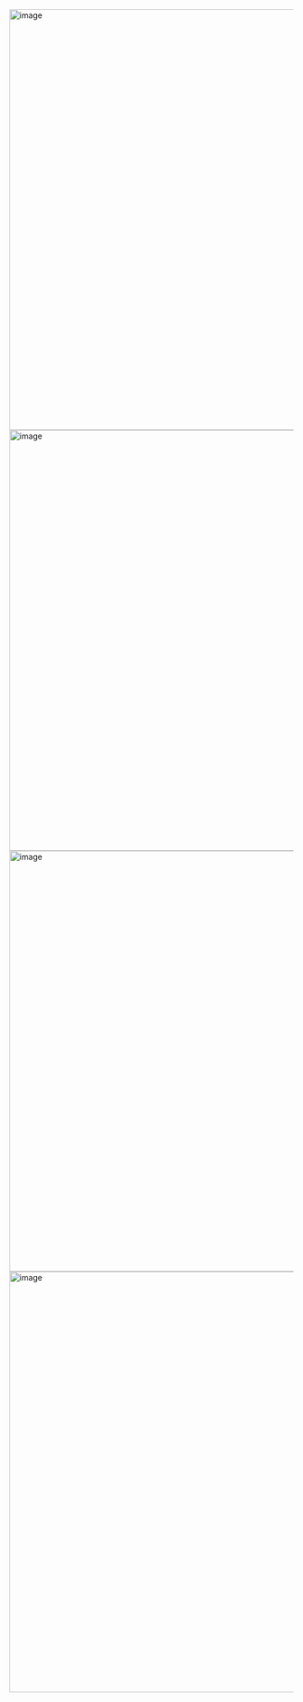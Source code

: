 <img width="1542" height="746" alt="image" src="https://github.com/user-attachments/assets/11bb6862-81bf-4f4d-908c-7c7a6df3804c" />
<img width="1542" height="746" alt="image" src="https://github.com/user-attachments/assets/70f250ad-f4a0-42d7-8854-120e628cf1fe" />
<img width="1542" height="746" alt="image" src="https://github.com/user-attachments/assets/e5ddaef7-693d-43f2-ace3-4a912716c43a" />
<img width="1542" height="746" alt="image" src="https://github.com/user-attachments/assets/182d31d6-f44c-49a5-927a-73c225a2500f" />



